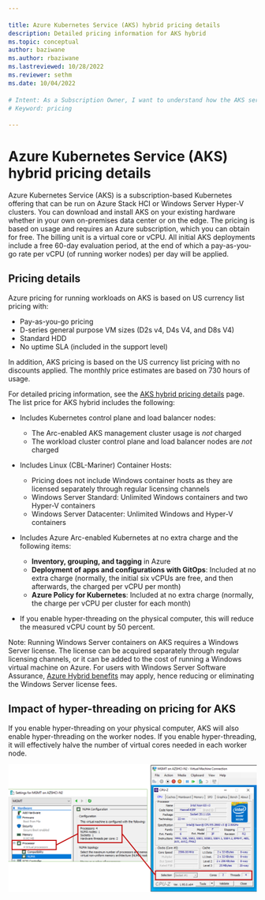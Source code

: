 ```yaml
---

title: Azure Kubernetes Service (AKS) hybrid pricing details
description: Detailed pricing information for AKS hybrid 
ms.topic: conceptual
author: baziwane
ms.author: rbaziwane 
ms.lastreviewed: 10/28/2022
ms.reviewer: sethm
ms.date: 10/04/2022

# Intent: As a Subscription Owner, I want to understand how the AKS service is priced and what I am paying for.
# Keyword: pricing

---
```



# Azure Kubernetes Service (AKS) hybrid pricing details

Azure Kubernetes Service (AKS) is a subscription-based Kubernetes offering that can be run on Azure Stack HCI or Windows Server Hyper-V clusters. You can download and install AKS on your existing hardware whether in your own on-premises data center or on the edge. The pricing is based on usage and requires an Azure subscription, which you can obtain for free. The billing unit is a virtual core or vCPU. All initial AKS deployments include a free 60-day evaluation period, at the end of which a pay-as-you-go rate per vCPU (of running worker nodes) per day will be applied.

## Pricing details

Azure pricing for running workloads on AKS is based on US currency list pricing with:

- Pay-as-you-go pricing
- D-series general purpose VM sizes (D2s v4, D4s V4, and D8s V4)
- Standard HDD
- No uptime SLA (included in the support level)

In addition, AKS pricing is based on the US currency list pricing with no discounts applied. The monthly price estimates are based on 730 hours of usage.

For detailed pricing information, see the [AKS hybrid pricing details](https://azure.microsoft.com/pricing/details/azure-stack/aks-hci/#overview) page. The list price for AKS hybrid includes the following:

- Includes Kubernetes control plane and load balancer nodes:
  - The Arc-enabled AKS management cluster usage is *not* charged
  - The workload cluster control plane and load balancer nodes are *not* charged

- Includes Linux (CBL-Mariner) Container Hosts:
  - Pricing does not include Windows container hosts as they are licensed separately through regular licensing channels
  - Windows Server Standard: Unlimited Windows containers and two Hyper-V containers
  - Windows Server Datacenter: Unlimited Windows and Hyper-V containers

- Includes Azure Arc-enabled Kubernetes at no extra charge and the following items:
  - **Inventory, grouping, and tagging** in Azure
  - **Deployment of apps and configurations with GitOps**: Included at no extra charge (normally, the initial six vCPUs are free, and then afterwards, the charged per vCPU per month)
  - **Azure Policy for Kubernetes**: Included at no extra charge (normally, the charge per vCPU per cluster for each month)

- If you enable hyper-threading on the physical computer, this will reduce the measured vCPU count by 50 percent.

Note: Running Windows Server containers on AKS requires a Windows Server license. The license can be acquired separately through regular licensing channels, or it can be added to the cost of running a Windows virtual machine on Azure. For users with Windows Server Software Assurance, [Azure Hybrid benefits](azure-hybrid-benefit.md) may apply, hence reducing or eliminating the Windows Server license fees.

## Impact of hyper-threading on pricing for AKS

If you enable hyper-threading on your physical computer, AKS will also enable hyper-threading on the worker nodes. If you enable hyper-threading, it will effectively halve the number of virtual cores needed in each worker node.

![Pricing for AKS is affected by hyper-threading.](media/concepts/hyper-thread-hyperv-manager.png)
